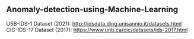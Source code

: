 ## Anomaly-detection-using-Machine-Learning

USB-IDS-1 Dataset (2021): http://idsdata.ding.unisannio.it/datasets.html
CIC-IDS-17 Dataset (2017): https://www.unb.ca/cic/datasets/ids-2017.html
